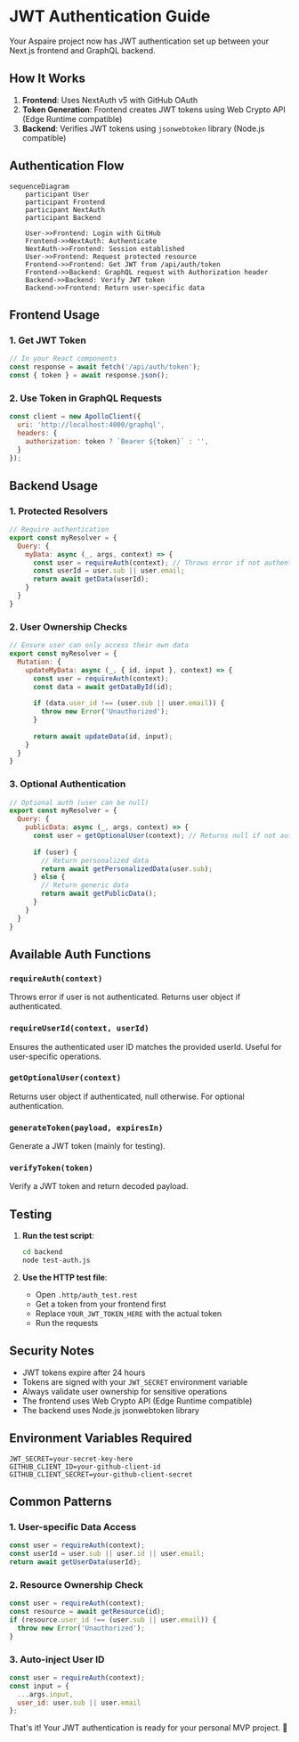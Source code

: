 # JWT Authentication Guide

Your Aspaire project now has JWT authentication set up between your Next.js frontend and GraphQL backend.

## How It Works

1. **Frontend**: Uses NextAuth v5 with GitHub OAuth
2. **Token Generation**: Frontend creates JWT tokens using Web Crypto API (Edge Runtime compatible)
3. **Backend**: Verifies JWT tokens using `jsonwebtoken` library (Node.js compatible)

## Authentication Flow

```mermaid
sequenceDiagram
    participant User
    participant Frontend
    participant NextAuth
    participant Backend
    
    User->>Frontend: Login with GitHub
    Frontend->>NextAuth: Authenticate
    NextAuth->>Frontend: Session established
    User->>Frontend: Request protected resource
    Frontend->>Frontend: Get JWT from /api/auth/token
    Frontend->>Backend: GraphQL request with Authorization header
    Backend->>Backend: Verify JWT token
    Backend->>Frontend: Return user-specific data
```

## Frontend Usage

### 1. Get JWT Token
```javascript
// In your React components
const response = await fetch('/api/auth/token');
const { token } = await response.json();
```

### 2. Use Token in GraphQL Requests
```javascript
const client = new ApolloClient({
  uri: 'http://localhost:4000/graphql',
  headers: {
    authorization: token ? `Bearer ${token}` : '',
  }
});
```

## Backend Usage

### 1. Protected Resolvers
```javascript
// Require authentication
export const myResolver = {
  Query: {
    myData: async (_, args, context) => {
      const user = requireAuth(context); // Throws error if not authenticated
      const userId = user.sub || user.email;
      return await getData(userId);
    }
  }
}
```

### 2. User Ownership Checks
```javascript
// Ensure user can only access their own data
export const myResolver = {
  Mutation: {
    updateMyData: async (_, { id, input }, context) => {
      const user = requireAuth(context);
      const data = await getDataById(id);
      
      if (data.user_id !== (user.sub || user.email)) {
        throw new Error('Unauthorized');
      }
      
      return await updateData(id, input);
    }
  }
}
```

### 3. Optional Authentication
```javascript
// Optional auth (user can be null)
export const myResolver = {
  Query: {
    publicData: async (_, args, context) => {
      const user = getOptionalUser(context); // Returns null if not authenticated
      
      if (user) {
        // Return personalized data
        return await getPersonalizedData(user.sub);
      } else {
        // Return generic data
        return await getPublicData();
      }
    }
  }
}
```

## Available Auth Functions

### `requireAuth(context)`
Throws error if user is not authenticated. Returns user object if authenticated.

### `requireUserId(context, userId)`
Ensures the authenticated user ID matches the provided userId. Useful for user-specific operations.

### `getOptionalUser(context)`
Returns user object if authenticated, null otherwise. For optional authentication.

### `generateToken(payload, expiresIn)`
Generate a JWT token (mainly for testing).

### `verifyToken(token)`
Verify a JWT token and return decoded payload.

## Testing

1. **Run the test script**:
   ```bash
   cd backend
   node test-auth.js
   ```

2. **Use the HTTP test file**:
   - Open `.http/auth_test.rest`
   - Get a token from your frontend first
   - Replace `YOUR_JWT_TOKEN_HERE` with the actual token
   - Run the requests

## Security Notes

- JWT tokens expire after 24 hours
- Tokens are signed with your `JWT_SECRET` environment variable
- Always validate user ownership for sensitive operations
- The frontend uses Web Crypto API (Edge Runtime compatible)
- The backend uses Node.js jsonwebtoken library

## Environment Variables Required

```env
JWT_SECRET=your-secret-key-here
GITHUB_CLIENT_ID=your-github-client-id
GITHUB_CLIENT_SECRET=your-github-client-secret
```

## Common Patterns

### 1. User-specific Data Access
```javascript
const user = requireAuth(context);
const userId = user.sub || user.id || user.email;
return await getUserData(userId);
```

### 2. Resource Ownership Check
```javascript
const user = requireAuth(context);
const resource = await getResource(id);
if (resource.user_id !== (user.sub || user.email)) {
  throw new Error('Unauthorized');
}
```

### 3. Auto-inject User ID
```javascript
const user = requireAuth(context);
const input = {
  ...args.input,
  user_id: user.sub || user.email
};
```

That's it! Your JWT authentication is ready for your personal MVP project. 🚀
